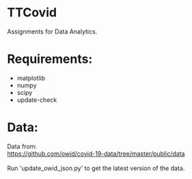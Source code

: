# TTCovid

Assignments for Data Analytics.

# Requirements:
* matplotlib
* numpy
* scipy
* update-check

# Data:
Data from: <br>
https://github.com/owid/covid-19-data/tree/master/public/data <br>
<br>
Run 'update_owid_json.py' to get the latest version of the data.
